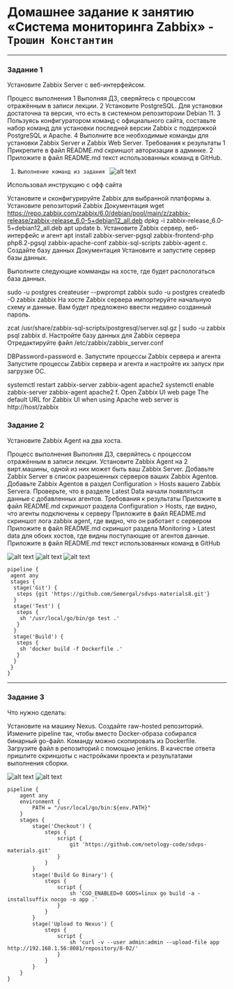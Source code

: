 # Домашнее задание к занятию «Система мониторинга Zabbix» - `Трошин Константин`


---

### Задание 1

Установите Zabbix Server с веб-интерфейсом.

Процесс выполнения
1 Выполняя ДЗ, сверяйтесь с процессом отражённым в записи лекции.
2 Установите PostgreSQL. Для установки достаточна та версия, что есть в системном репозитороии Debian 11.
3 Пользуясь конфигуратором команд с официального сайта, составьте набор команд для установки последней версии Zabbix с поддержкой PostgreSQL и Apache.
4 Выполните все необходимые команды для установки Zabbix Server и Zabbix Web Server.
Требования к результаты
1 Прикрепите в файл README.md скриншот авторизации в админке.
2 Приложите в файл README.md текст использованных команд в GitHub.

1. `Выполнение команд из задания `
![alt text](https://github.com/Semergal/8-03-hw/blob/main/img/Screenshot_11.jpg)


Использовал инструкцию с офф сайта

Установите и сконфигурируйте Zabbix для выбранной платформы
a. Установите репозиторий Zabbix
Документация
wget https://repo.zabbix.com/zabbix/6.0/debian/pool/main/z/zabbix-release/zabbix-release_6.0-5+debian12_all.deb
dpkg -i zabbix-release_6.0-5+debian12_all.deb
apt update
b. Установите Zabbix сервер, веб-интерфейс и агент
apt install zabbix-server-pgsql zabbix-frontend-php php8.2-pgsql zabbix-apache-conf zabbix-sql-scripts zabbix-agent
c. Создайте базу данных
Документация
Установите и запустите сервер базы данных.

Выполните следующие комманды на хосте, где будет распологаться база данных.

sudo -u postgres createuser --pwprompt zabbix
sudo -u postgres createdb -O zabbix zabbix
На хосте Zabbix сервера импортируйте начальную схему и данные. Вам будет предложено ввести недавно созданный пароль.

zcat /usr/share/zabbix-sql-scripts/postgresql/server.sql.gz | sudo -u zabbix psql zabbix
d. Настройте базу данных для Zabbix сервера
Отредактируйте файл /etc/zabbix/zabbix_server.conf

DBPassword=password
e. Запустите процессы Zabbix сервера и агента
Запустите процессы Zabbix сервера и агента и настройте их запуск при загрузке ОС.

systemctl restart zabbix-server zabbix-agent apache2
systemctl enable zabbix-server zabbix-agent apache2
f. Open Zabbix UI web page
The default URL for Zabbix UI when using Apache web server is http://host/zabbix


### Задание 2
Установите Zabbix Agent на два хоста.

Процесс выполнения
Выполняя ДЗ, сверяйтесь с процессом отражённым в записи лекции.
Установите Zabbix Agent на 2 вирт.машины, одной из них может быть ваш Zabbix Server.
Добавьте Zabbix Server в список разрешенных серверов ваших Zabbix Agentов.
Добавьте Zabbix Agentов в раздел Configuration > Hosts вашего Zabbix Servera.
Проверьте, что в разделе Latest Data начали появляться данные с добавленных агентов.
Требования к результаты
Приложите в файл README.md скриншот раздела Configuration > Hosts, где видно, что агенты подключены к серверу
Приложите в файл README.md скриншот лога zabbix agent, где видно, что он работает с сервером
Приложите в файл README.md скриншот раздела Monitoring > Latest data для обоих хостов, где видны поступающие от агентов данные.
Приложите в файл README.md текст использованных команд в GitHub

![alt text](https://github.com/Semergal/8-03-hw/blob/main/img/Screenshot_2.jpg)
![alt text](https://github.com/Semergal/8-03-hw/blob/main/img/Screenshot_3.jpg)
![alt text](https://github.com/Semergal/8-03-hw/blob/main/img/Screenshot_4.jpg)
```
pipeline {
 agent any
 stages {
  stage('Git') {
   steps {git 'https://github.com/Semergal/sdvps-materials8.git'}
  }
  stage('Test') {
   steps {
    sh '/usr/local/go/bin/go test .'
   }
  }
  stage('Build') {
   steps {
    sh 'docker build -f Dockerfile .'
   }
  }
 }
}
```

---

### Задание 3

Что нужно сделать:

Установите на машину Nexus.
Создайте raw-hosted репозиторий.
Измените pipeline так, чтобы вместо Docker-образа собирался бинарный go-файл. Команду можно скопировать из Dockerfile.
Загрузите файл в репозиторий с помощью jenkins.
В качестве ответа пришлите скриншоты с настройками проекта и результатами выполнения сборки.

![alt text](https://github.com/Semergal/8-03-hw/blob/main/img/Screenshot_5.jpg)
![alt text](https://github.com/Semergal/8-03-hw/blob/main/img/Screenshot_6.jpg)

```
pipeline {
    agent any
    environment {
        PATH = "/usr/local/go/bin:${env.PATH}"
    }
    stages {
        stage('Checkout') {
            steps {
                script {
                    git 'https://github.com/netology-code/sdvps-materials.git'
                }
            }
        }
        stage('Build Go Binary') {
            steps {
                script {
                    sh 'CGO_ENABLED=0 GOOS=linux go build -a -installsuffix nocgo -o app .'
                }
            }
        }
        stage('Upload to Nexus') {
            steps {
                script {
                    sh 'curl -v --user admin:admin --upload-file app http://192.168.1.56:8081/repository/8-02/'
                }
            }
        }
    }
}
```
